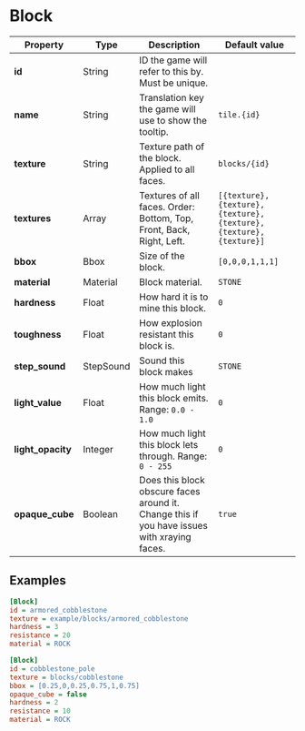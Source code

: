 # Block

|Property|Type|Description|Default value|
|-|-|-|-|
|**id**|String|ID the game will refer to this by. Must be unique.||
|**name**|String|Translation key the game will use to show the tooltip.|`tile.{id}`|
|**texture**|String|Texture path of the block. Applied to all faces.|`blocks/{id}`|
|**textures**|Array|Textures of all faces. Order: Bottom, Top, Front, Back, Right, Left.|`[{texture},{texture},{texture},{texture},{texture},{texture}]`|
|**bbox**|Bbox|Size of the block.|`[0,0,0,1,1,1]`|
|**material**|Material|Block material.|`STONE`|
|**hardness**|Float|How hard it is to mine this block.|`0`|
|**toughness**|Float|How explosion resistant this block is.|`0`|
|**step_sound**|StepSound|Sound this block makes|`STONE`|
|**light_value**|Float|How much light this block emits. Range: `0.0 - 1.0` | `0`|
|**light_opacity**|Integer|How much light this block lets through. Range: `0 - 255` | `0`|
|**opaque_cube**|Boolean|Does this block obscure faces around it. Change this if you have issues with xraying faces.|`true`|

## Examples

```ini
[Block]
id = armored_cobblestone
texture = example/blocks/armored_cobblestone
hardness = 3
resistance = 20
material = ROCK
```


```ini
[Block]
id = cobblestone_pole
texture = blocks/cobblestone
bbox = [0.25,0,0.25,0.75,1,0.75]
opaque_cube = false
hardness = 2
resistance = 10
material = ROCK
```